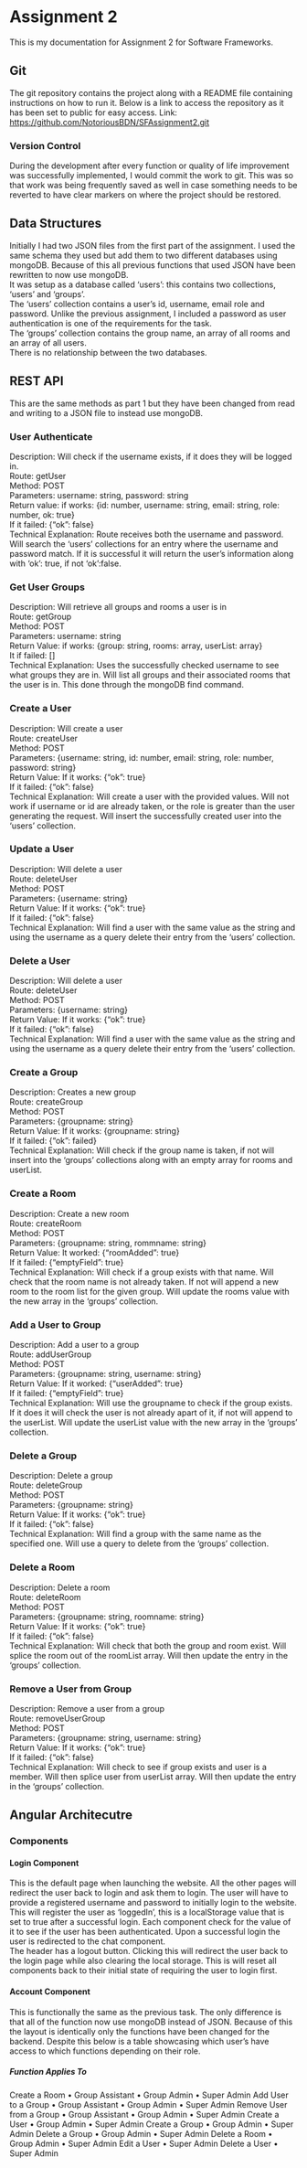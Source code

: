 # Assignment 2

This is my documentation for Assignment 2 for Software Frameworks.

## Git

The git repository contains the project along with a README file containing instructions on how to run it. Below is a link to access the repository as it has been set to public for easy access.
Link: https://github.com/NotoriousBDN/SFAssignment2.git

### Version Control

During the development after every function or quality of life improvement was successfully implemented, I would commit the work to git. This was so that work was being frequently saved as well in case something needs to be reverted to have clear markers on where the project should be restored.

## Data Structures

Initially I had two JSON files from the first part of the assignment. I used the same schema they used but add them to two different databases using mongoDB. Because of this all previous functions that used JSON have been rewritten to now use mongoDB. 
<br>
It was setup as a database called ‘users’: this contains two collections, ‘users’ and ‘groups’.
<br>
The ‘users’ collection contains a user’s id, username, email role and password. Unlike the previous assignment, I included a password as user authentication is one of the requirements for the task.
<br>
The ‘groups’ collection contains the group name, an array of all rooms and an array of all users.
<br>
There is no relationship between the two databases.

## REST API

This are the same methods as part 1 but they have been changed from read and writing to a JSON file to instead use mongoDB.


### User Authenticate

Description: Will check if the username exists, if it does they will be logged in.
<br>
Route: getUser
<br>
Method: POST
<br>
Parameters: username: string, password: string
<br>
Return value: if works: {id: number, username: string, email: string, role: number, ok: true}
<br>
If it failed: {“ok”: false}
<br>
Technical Explanation: Route receives both the username and password. Will search the ‘users’ collections for an entry where the username and password match. If it is successful it will return the user’s information along with ‘ok’: true, if not ‘ok’:false.

### Get User Groups

Description: Will retrieve all groups and rooms a user is in
<br>
Route: getGroup
<br>
Method: POST
<br>
Parameters: username: string
<br>
Return Value: if works: {group: string, rooms: array, userList: array}
<br>
It if failed: []
<br>
Technical Explanation: Uses the successfully checked username to see what groups they are in. Will list all groups and their associated rooms that the user is in. This done through the mongoDB find command.

### Create a User

Description: Will create a user
<br>
Route: createUser
<br>
Method: POST
<br>
Parameters: {username: string, id: number, email: string, role: number, password: string}
<br>
Return Value: If it works: {“ok”: true}
<br>
If it failed: {“ok”: false}
<br>
Technical Explanation: Will create a user with the provided values. Will not work if username or id are already taken, or the role is greater than the user generating the request. Will insert the successfully created user into the ‘users’ collection.

### Update a User

Description: Will delete a user
<br>
Route: deleteUser
<br>
Method: POST
<br>
Parameters: {username: string}
<br>
Return Value: If it works: {“ok”: true}
<br>
If it failed: {“ok”: false}
<br>
Technical Explanation: Will find a user with the same value as the string and using the username as a query delete their entry from the ‘users’ collection.

### Delete a User

Description: Will delete a user
<br>
Route: deleteUser
<br>
Method: POST
<br>
Parameters: {username: string}
<br>
Return Value: If it works: {“ok”: true}
<br>
If it failed: {“ok”: false}
<br>
Technical Explanation: Will find a user with the same value as the string and using the username as a query delete their entry from the ‘users’ collection.

### Create a Group

Description: Creates a new group
<br>
Route: createGroup
<br>
Method: POST
<br>
Parameters: {groupname: string}
<br>
Return Value: If it works: {groupname: string}
<br>
If it failed: {“ok”: failed}
<br>
Technical Explanation: Will check if the group name is taken, if not will insert into the ‘groups’ collections along with an empty array for rooms and userList.

### Create a Room
Description: Create a new room
<br>
Route: createRoom
<br>
Method: POST
<br>
Parameters: {groupname: string, rommname: string}
<br>
Return Value: It worked: {“roomAdded”: true}
<br>
If it failed: {“emptyField”: true}
<br>
Technical Explanation: Will check if a group exists with that name. Will check that the room name is not already taken. If not will append a new room to the room list for the given group. Will update the rooms value with the new array in the ‘groups’ collection.

### Add a User to Group
Description: Add a user to a group
<br>
Route: addUserGroup
<br>
Method: POST
<br>
Parameters: {groupname: string, username: string}
<br>
Return Value: If it worked: {“userAdded”: true}
<br>
If it failed: {“emptyField”: true}
<br>
Technical Explanation: Will use the groupname to check if the group exists. If it does it will check the user is not already apart of it, if not will append to the userList. Will update the userList value with the new array in the ‘groups’ collection.

### Delete a Group

Description: Delete a group
<br>
Route: deleteGroup
<br>
Method: POST
<br>
Parameters: {groupname: string}
<br>
Return Value: If it works: {“ok”: true}
<br>
If it failed: {“ok”: false}
<br>
Technical Explanation: Will find a group with the same name as the specified one. Will use a query to delete from the ‘groups’ collection.

### Delete a Room

Description: Delete a room
<br>
Route: deleteRoom
<br>
Method: POST
<br>
Parameters: {groupname: string, roomname: string}
<br>
Return Value: If it works: {“ok”: true}
<br>
If it failed: {“ok”: false}
<br>
Technical Explanation: Will check that both the group and room exist. Will splice the room out of the roomList array. Will then update the entry in the ‘groups’ collection.

### Remove a User from Group

Description: Remove a user from a group
<br>
Route: removeUserGroup
<br>
Method: POST
<br>
Parameters: {groupname: string, username: string}
<br>
Return Value: If it works: {“ok”: true}
<br>
If it failed: {“ok”: false}
<br>
Technical Explanation: Will check to see if group exists and user is a member. Will then splice user from userList array. Will then update the entry in the ‘groups’ collection.

## Angular Architecutre

### Components

#### Login Component

This is the default page when launching the website. All the other pages will redirect the user back to login and ask them to login. The user will have to provide a registered username and password to initially login to the website. This will register the user as ‘loggedIn’, this is a localStorage value that is set to true after a successful login. Each component check for the value of it to see if the user has been authenticated. Upon a successful login the user is redirected to the chat component.
<br>
The header has a logout button. Clicking this will redirect the user back to the login page while also clearing the local storage. This is will reset all components back to their initial state of requiring the user to login first.

#### Account Component

This is functionally the same as the previous task. The only difference is that all of the function now use mongoDB instead of JSON. Because of this the layout is identically only the functions have been changed for the backend. Despite this below is a table showcasing which user’s have access to which functions depending on their role.

##### Function	Applies To
Create a Room
•	Group Assistant
•	Group Admin
•	Super Admin
Add User to a Group	•	Group Assistant
•	Group Admin
•	Super Admin
Remove User from a Group	•	Group Assistant
•	Group Admin
•	Super Admin
Create a User	•	Group Admin
•	Super Admin
Create a Group	•	Group Admin
•	Super Admin
Delete a Group	•	Group Admin
•	Super Admin
Delete a Room	•	Group Admin
•	Super Admin
Edit a User	•	Super Admin
Delete a User	•	Super Admin




























